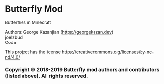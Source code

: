 # Butterfly Mod
Butterflies in Minecraft

Authors: 
George Kazanjian (https://georgekazan.dev)  
joelzbud  
Coda  


This project has the license https://creativecommons.org/licenses/by-nc-nd/4.0/
### Copyright &copy; 2018-2019 Butterfly mod authors and contributors (listed above). All rights reserved.
